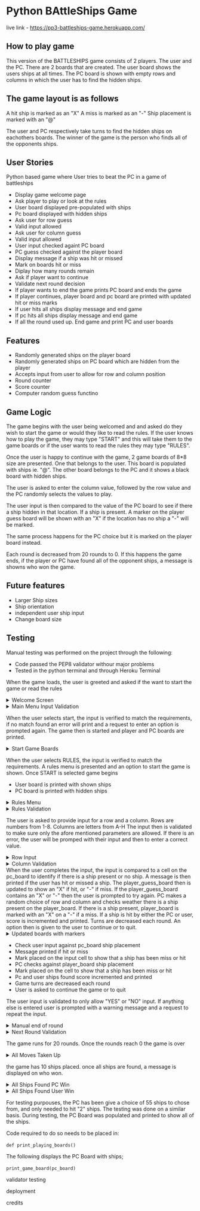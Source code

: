 # Python BAttleShips Game

live link - https://pp3-battleships-game.herokuapp.com/



## How to play game

This version of the BATTLESHIPS game consists of 2 players. The user and the PC.
There are 2 boards that are created. The user board shows the users ships at all times. The PC board is shown with empty rows and columns in which the user has to find the hidden ships. 

## The game layout is as follows

A hit ship is marked as an "X"
A miss is marked as an "-"
Ship placement is marked with an "@"

The user and PC respectively take turns to find the hidden ships on eachothers boards.
The winner of the game is the person who finds all of the opponents ships.

## User Stories

Python based game where User tries to beat the PC in a game of battleships

- Display game welcome page
- Ask player to play or look at the rules
- User board displayed pre-populated with ships
- Pc board displayed with hidden ships
- Ask user for row guess
- Valid input allowed
- Ask user for column guess
- Valid input allowed
- User input checked againt PC board
- PC guess checked against the player board
- Display message if a ship was hit or missed
- Mark on boards hit or miss
- Diplay how many rounds remain
- Ask if player want to continue
- Validate next round decision
- If player wants to end the game prints PC board and ends the game
- If player continues, player board and pc board are printed with updated hit or miss marks
- If user hits all ships display message and end game
- If pc hits all ships display message and end game
- If all the round used up. End game and print PC and user boards

## Features

- Randomly generated ships on the player board
- Randomly generated ships on PC board which are hidden from the player
- Accepts input from user to allow for row and column position
- Round counter
- Score counter
- Computer random guess functino

## Game Logic

The game begins with the user being welcomed and and asked do they wish to start the game or would they like to read the rules.
If the user knows how to play the game, they may type "START" and this will take them to the game boards or if the user wants to read the rules they may type "RULES".

Once the user is happy to continue with the game, 2 game boards of 8*8 size are presented. One that belongs to the user. This board is populated with ships ie. "@". 
The other board belongs to the PC and it shows a black board with hidden ships.

The user is asked to enter the column value, followed by the row value and the PC randomly selects the values to play.

The user input is then compared to the value of the PC board to see if there a ship hidden in that location. If a ship is present. A marker on the player guess board will be shown with an "X" if the location has no ship a "-" will be marked.

The same process happens for the PC choice but it is marked on the player board instead.

Each round is decreased from 20 rounds to 0. If this happens the game ends, if the player or PC have found all of the opponent ships, a message is showns who won the game. 

## Future features

- Larger Ship sizes
- Ship orientation
- independent user ship input
- Change board size

## Testing

Manual testing was performed on the project through the following:

- Code passed the PEP8 validator withour major problems
- Tested in the python terminal and through Heroku Terminal

When the game loads, the user is greeted and asked if the want to start the game or read the rules
<details>
    <summary>Welcome Screen</summary>
    <img src="./README-images/batl-welcome.png">
</details>

<details>
    <summary>Main Menu Input Validation</summary>
    <img src="./README-images/batl-menu-validation.png">
</details>

When the user selects start, the input is verified to match the requirements, if no match found an error will print and a request to enter an option is prompted again.
The game then is started and player and PC boards are printed.

<details>
    <summary>Start Game Boards</summary>
    <img src="./README-images/batl-start-boards.png">
</details>

When the user selects RULES, the input is verified to match the requirements. A rules menu is presented and an option to start the game is shown.
Once START is selected game begins

- User board is printed with shown ships
- PC board is printed with hidden ships

<details>
    <summary>Rules Menu</summary>
    <img src="./README-images/batl-rules.png">
</details>

<details>
    <summary>Rules Validation</summary>
    <img src="./README-images/batl-rules-validation.png">
</details>

The user is asked to provide input for a row and a column.
Rows are numbers from 1-8.
Columns are letters from A-H
The input then is validated to make sure only the afore mentioned parameters are allowed.
If there is an error, the user will be promped with their input and then to enter a correct value.

<details>
    <summary>Row Input</summary>
    <img src="./README-images/batl-row-input-validation.png">
</details>

<details>
    <summary>Column Validation</summary>
    <img src="./README-images/batl-column-input-validation.png">
</details>
When the user completes the input, the input is compared to a cell on the pc_board to identify if there is a ship present or no ship. A message is then printed if the user has hit or missed a ship. 
The player_guess_board then is updated to show an "X" if hit, or "-" if miss.
If the player_guess_board contains an "X" or "-" then the user is prompted to try again.
PC makes a random choice of row and column and checks weather there is a ship present on the player_board. If there is a ship present, player_board is marked with an "X" on a "-" if a miss.
If a ship is hit by either the PC or user, score is incremented and printed.
Turns are decreased each round.
An option then is given to the user to continue or to quit.

<details>
    <summary>Updated boards with markers</summary>
    <img src="./README-images/batl-hit-miss-boards.png">
</details>

- Check user input against pc_board ship placement
- Message printed if hit or miss
- Mark placed on the input cell to show that a ship has been miss or hit
- PC checks against player_board ship placement
- Mark placed on the cell to show that a ship has been miss or hit
- Pc and user ships found score incremented and printed
- Game turns are decreased each round
- User is asked to continue the game or to quit

The user input is validated to only allow "YES" or "NO" input. If anything else is entered user is prompted with a warning message and a request to repeat the input.

<details>
    <summary>Manual end of round</summary>
    <img src="./README-images/batl-end-round.png">
</details>

<details>
    <summary>Next Round Validation</summary>
    <img src="./README-images/batl-next-round-validation.png">
</details>

The game runs for 20 rounds. Once the rounds reach 0 the game is over

<details>
    <summary>All Moves Taken Up</summary>
    <img src="./README-images/batl-game-over.png">
</details>

the game has 10 ships placed. once all ships are found, a message is displayed on who won.

<details>
    <summary>All Ships Found PC Win</summary>
    <img src="./README-images/batl-pc-won.png">
</details>

<details>
    <summary>All Ships Found User Win</summary>
    <img src="./README-images/batl-user-win.png">
</details>


For testing purpouses, the PC has been give a choice of 55 ships to chose from, and only needed to hit "2" ships.
The testing was done on a similar basis.
During testing, the PC Board was populated and printed to show all of the ships. 

Code required to do so needs to be placed in:

`def print_playing_boards()`

The following displays the PC Board with ships;

`print_game_board(pc_board)`


validator testing

deployment

credits